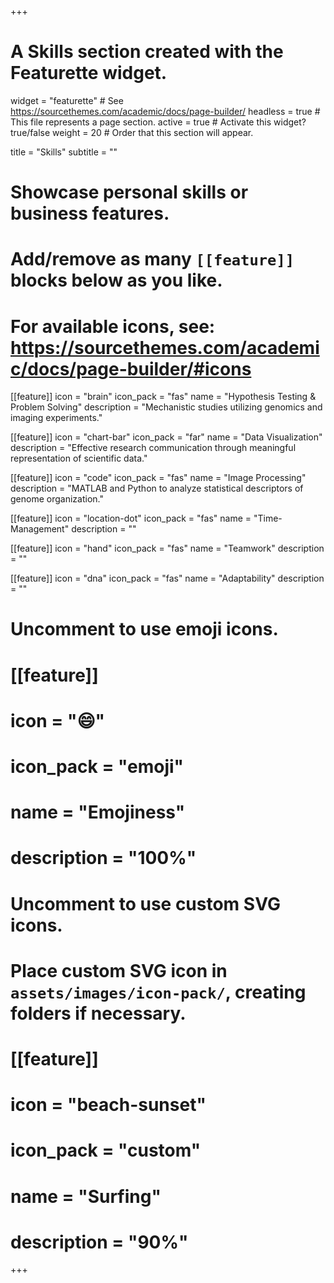 +++
# A Skills section created with the Featurette widget.
widget = "featurette"  # See https://sourcethemes.com/academic/docs/page-builder/
headless = true  # This file represents a page section.
active = true  # Activate this widget? true/false
weight = 20  # Order that this section will appear.

title = "Skills"
subtitle = ""

# Showcase personal skills or business features.
#
# Add/remove as many `[[feature]]` blocks below as you like.
#
# For available icons, see: https://sourcethemes.com/academic/docs/page-builder/#icons

[[feature]]
  icon = "brain"
  icon_pack = "fas"
  name = "Hypothesis Testing & Problem Solving"
  description = "Mechanistic studies utilizing genomics and imaging experiments."

[[feature]]
  icon = "chart-bar"
  icon_pack = "far"
  name = "Data Visualization"
  description = "Effective research communication through meaningful representation of scientific data."

[[feature]]
  icon = "code"
  icon_pack = "fas"
  name = "Image Processing"
  description = "MATLAB and Python to analyze statistical descriptors of genome organization."
  
[[feature]]
  icon = "location-dot"
  icon_pack = "fas"
  name = "Time-Management"
  description = ""
  
[[feature]]
  icon = "hand"
  icon_pack = "fas"
  name = "Teamwork"
  description = ""
  
[[feature]]
  icon = "dna"
  icon_pack = "fas"
  name = "Adaptability"
  description = ""

# Uncomment to use emoji icons.
# [[feature]]
#  icon = ":smile:"
#  icon_pack = "emoji"
#  name = "Emojiness"
#  description = "100%"  

# Uncomment to use custom SVG icons.
# Place custom SVG icon in `assets/images/icon-pack/`, creating folders if necessary.
# [[feature]]
#  icon = "beach-sunset"
#  icon_pack = "custom"
#  name = "Surfing"
#  description = "90%"

+++
